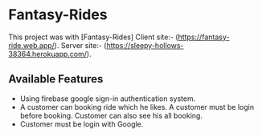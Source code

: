 # Fantasy-Rides

This project was with [Fantasy-Rides]
Client site:- (https://fantasy-ride.web.app/).
Server site:- (https://sleepy-hollows-38364.herokuapp.com/).

## Available Features

- Using firebase google sign-in authentication system.
- A customer can booking ride which he likes. A customer must be login before booking. Customer can also see his all booking.
- Customer must be login with Google.

